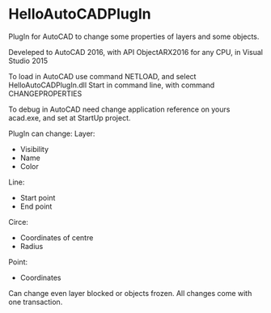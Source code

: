 # HelloAutoCADPlugIn
PlugIn for AutoCAD to change some properties of layers and some objects.

Develeped to AutoCAD 2016, with API ObjectARX2016 for any CPU, in Visual Studio 2015

To load in AutoCAD use command NETLOAD, and select HelloAutoCADPlugIn.dll
Start in command line, with command CHANGEPROPERTIES

To debug in AutoCAD need change application reference on yours acad.exe, and set at StartUp project.

PlugIn can change:
Layer:
- Visibility
- Name
- Color

Line:
- Start point
- End point

Circe:
- Coordinates of centre
- Radius

Point:
- Coordinates

Can change even layer blocked or objects frozen.
All changes come with one transaction.